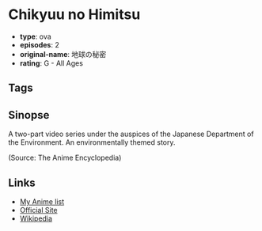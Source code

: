 # Chikyuu no Himitsu

-   **type**: ova
-   **episodes**: 2
-   **original-name**: 地球の秘密
-   **rating**: G - All Ages

## Tags

## Sinopse

A two-part video series under the auspices of the Japanese Department of the Environment. An environmentally themed story.

(Source: The Anime Encyclopedia)

## Links

-   [My Anime list](https://myanimelist.net/anime/38195/Chikyuu_no_Himitsu)
-   [Official Site](http://www.geoc.jp/rashinban/syoseki_detail_35.html)
-   [Wikipedia](https://ja.wikipedia.org/wiki/%E5%9C%B0%E7%90%83%E3%81%AE%E7%A7%98%E5%AF%86)
